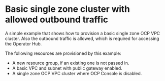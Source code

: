# Basic single zone cluster with allowed outbound traffic

A simple example that shows how to provision a basic single zone OCP VPC cluster. Also the outbound traffic is allowed, which is required for accessing the Operator Hub.

The following resources are provisioned by this example:

- A new resource group, if an existing one is not passed in.
- A basic VPC and subnet with public gateway enabled.
- A single zone OCP VPC cluster where OCP Console is disabled.
